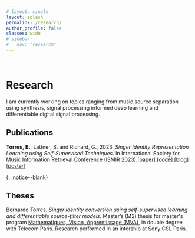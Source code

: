 ```yaml
---
# layout: single
layout: splash
permalink: /research/
author_profile: false
classes: wide
# sidebar:
#   nav: "research"
---
```


<div markdown = "1">

<!-- Add a bit of space -->

<br>




# Research
I am currently working on topics ranging from music source separation using synthesis, signal processing informed deep learning and differentiable digital signal processing.


<!-- You can find detailed lists of  

1. [Projects](/projects/) and main research axes.
2. [Scientific publications](/publications/) and other papers. -->


## Publications  


**Torres, B.**, Lattner, S. and Richard, G., 2023. *Singer Identity Representation Learning using Self-Supervised Techniques*. In International Society for Music Information Retrieval Conference (ISMIR 2023).[[paper]](https://telecom-paris.hal.science/hal-04186048v1/document) [[code]](https://github.com/SonyCSLParis/ssl-singer-identity)  [[blog]](https://sites.google.com/view/singer-representation-learning) [[poster]](/documents/ISMIR_23_Poster.pdf) 
</div>{: .notice--blank}

## Theses

Bernardo Torres. *Singer identity conversion using self-supervised learning and differentiable source-filter models*. Master’s (M2) thesis for master's program [Mathematiques, Vision, Apprentissage (MVA)](https://www.master-mva.com/),
in double degree with Telecom Paris. Research performed in an intership at Sony CSL Paris.